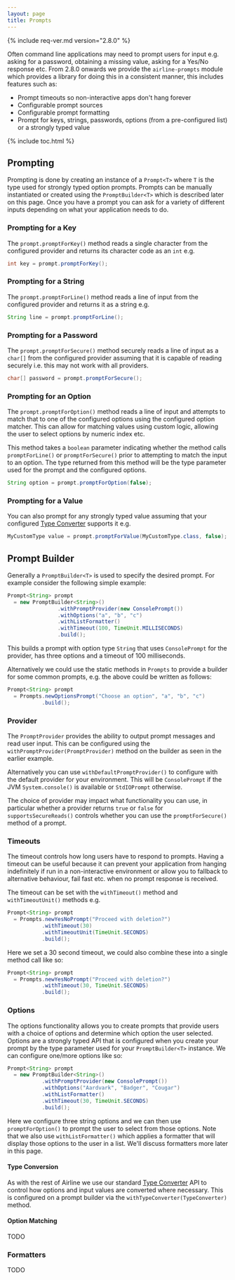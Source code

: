 ```yaml
---
layout: page
title: Prompts
---
```


{% include req-ver.md version="2.8.0" %}

Often command line applications may need to prompt users for input e.g. asking for a password, obtaining a missing value, asking for a Yes/No response etc.  From 2.8.0 onwards we provide the `airline-prompts` module which provides a library for doing this in a consistent manner, this includes features such as:

- Prompt timeouts so non-interactive apps don't hang forever
- Configurable prompt sources
- Configurable prompt formatting
- Prompt for keys, strings, passwords, options (from a pre-configured list) or a strongly typed value

{% include toc.html %}

## Prompting

Prompting is done by creating an instance of a `Prompt<T>` where `T` is the type used for strongly typed option prompts.  Prompts can be manually instantiated or created using the `PromptBuilder<T>` which is described later on this page.  Once you have a prompt you can ask for a variety of different inputs depending on what your application needs to do.

### Prompting for a Key

The `prompt.promptForKey()` method reads a single character from the configured provider and returns its character code as an `int` e.g.

```java
int key = prompt.promptForKey();
```
### Prompting for a String

The `prompt.promptForLine()` method reads a line of input from the configured provider and returns it as a string e.g.

```java
String line = prompt.promptForLine();
```
 
### Prompting for a Password

The `prompt.promptForSecure()` method securely reads a line of input as a `char[]` from the configured provider assuming that it is capable of reading securely i.e. this may not work with all providers.

```java
char[] password = prompt.promptForSecure();
```

### Prompting for an Option

The `prompt.promptForOption()` method reads a line of input and attempts to match that to one of the configured options using the configured option matcher.  This can allow for matching values using custom logic, allowing the user to select options by numeric index etc.

This method takes a `boolean` parameter indicating whether the method calls `promptForLine()` or `promptForSecure()` prior to attempting to match the input to an option.  The type returned from this method will be the type parameter used for the prompt and the configured options.

```java
String option = prompt.promptForOption(false);
```

### Prompting for a Value

You can also prompt for any strongly typed value assuming that your configured [Type Converter](types.html) supports it e.g.

```java
MyCustomType value = prompt.promptForValue(MyCustomType.class, false);
```

## Prompt Builder

Generally a `PromptBuilder<T>` is used to specify the desired prompt.  For example consider the following simple example:

```java
Prompt<String> prompt 
  = new PromptBuilder<String>()
                .withPromptProvider(new ConsolePrompt())
                .withOptions("a", "b", "c")
                .withListFormatter()
                .withTimeout(100, TimeUnit.MILLISECONDS)
                .build();
```
This builds a prompt with option type `String` that uses `ConsolePrompt` for the provider, has three options and a timeout of 100 milliseconds.

Alternatively we could use the static methods in `Prompts` to provide a builder for some common prompts, e.g. the above could be written as follows:

```java
Prompt<String> prompt 
  = Prompts.newOptionsPrompt("Choose an option", "a", "b", "c")
           .build();
```

### Provider

The `PromptProvider` provides the ability to output prompt messages and read user input.  This can be configured using the `withPromptProvider(PromptProvider)` method on the builder as seen in the earlier example.

Alternatively you can use `withDefaultPromptProvider()` to configure with the default provider for your environment.  This will be `ConsolePrompt` if the JVM `System.console()` is available or `StdIOPrompt` otherwise.

The choice of provider may impact what functionality you can use, in particular whether a provider returns `true` or `false` for `supportsSecureReads()` controls whether you can use the `promptForSecure()` method of a prompt.

### Timeouts

The timeout controls how long users have to respond to prompts.  Having a timeout can be useful because it can prevent your application from hanging indefinitely if run in a non-interactive environment or allow you to fallback to alternative behaviour, fail fast etc. when no prompt response is received.

The timeout can be set with the `withTimeout()` method and `withTimeoutUnit()` methods e.g.

```java
Prompt<String> prompt
  = Prompts.newYesNoPrompt("Proceed with deletion?")
           .withTimeout(30)
           .withTimeoutUnit(TimeUnit.SECONDS)
           .build();
```

Here we set a 30 second timeout, we could also combine these into a single method call like so:

```java
Prompt<String> prompt
  = Prompts.newYesNoPrompt("Proceed with deletion?")
           .withTimeout(30, TimeUnit.SECONDS)
           .build();
```

### Options

The options functionality allows you to create prompts that provide users with a choice of options and determine which option the user selected.  Options are a strongly typed API that is configured when you create your prompt by the type parameter used for your `PromptBuilder<T>` instance.  We can configure one/more options like so:

```java
Prompt<String> prompt 
  = new PromptBuilder<String>()
           .withPromptProvider(new ConsolePrompt())
           .withOptions("Aardvark", "Badger", "Cougar")
           .withListFormatter()
           .withTimeout(30, TimeUnit.SECONDS)
           .build();
```

Here we configure three string options and we can then use `promptForOption()` to prompt the user to select from those options.  Note that we also use `withListFormatter()` which applies a formatter that will display those options to the user in a list.  We'll discuss formatters more later in this page.

#### Type Conversion

As with the rest of Airline we use our standard [Type Converter](types.html) API to control how options and input values are converted where necessary.  This is configured on a prompt builder via the `withTypeConverter(TypeConverter)` method.

#### Option Matching

TODO

### Formatters

TODO
